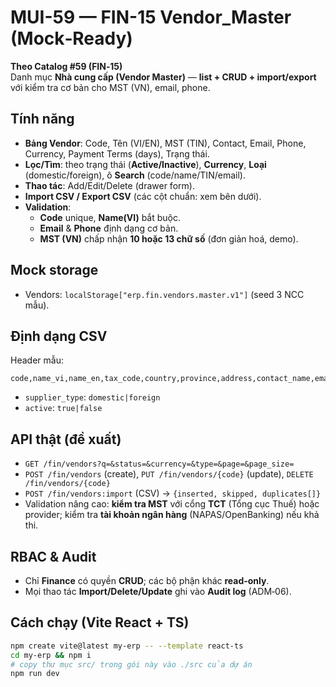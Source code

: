 
# MUI-59 — FIN-15 Vendor_Master (Mock‑Ready)

**Theo Catalog #59 (FIN‑15)**  
Danh mục **Nhà cung cấp (Vendor Master)** — **list + CRUD + import/export** với kiểm tra cơ bản cho MST (VN), email, phone.

## Tính năng
- **Bảng Vendor**: Code, Tên (VI/EN), MST (TIN), Contact, Email, Phone, Currency, Payment Terms (days), Trạng thái.  
- **Lọc/Tìm**: theo trạng thái (**Active/Inactive**), **Currency**, **Loại** (domestic/foreign), ô **Search** (code/name/TIN/email).  
- **Thao tác**: Add/Edit/Delete (drawer form).  
- **Import CSV / Export CSV** (các cột chuẩn: xem bên dưới).  
- **Validation**: 
  - **Code** unique, **Name(VI)** bắt buộc.  
  - **Email** & **Phone** định dạng cơ bản.  
  - **MST (VN)** chấp nhận **10 hoặc 13 chữ số** (đơn giản hoá, demo).

## Mock storage
- Vendors: `localStorage["erp.fin.vendors.master.v1"]` (seed 3 NCC mẫu).

## Định dạng CSV
Header mẫu:
```
code,name_vi,name_en,tax_code,country,province,address,contact_name,email,phone,bank_name,bank_account,bank_branch,currency,payment_terms_days,supplier_type,wht_rate_pct,active
```
- `supplier_type`: `domestic|foreign`  
- `active`: `true|false`

## API thật (đề xuất)
- `GET /fin/vendors?q=&status=&currency=&type=&page=&page_size=`  
- `POST /fin/vendors` (create), `PUT /fin/vendors/{code}` (update), `DELETE /fin/vendors/{code}`  
- `POST /fin/vendors:import` (CSV) → `{inserted, skipped, duplicates[]}`  
- Validation nâng cao: **kiểm tra MST** với cổng **TCT** (Tổng cục Thuế) hoặc provider; kiểm tra **tài khoản ngân hàng** (NAPAS/OpenBanking) nếu khả thi.

## RBAC & Audit
- Chỉ **Finance** có quyền **CRUD**; các bộ phận khác **read‑only**.  
- Mọi thao tác **Import/Delete/Update** ghi vào **Audit log** (ADM‑06).

## Cách chạy (Vite React + TS)
```bash
npm create vite@latest my-erp -- --template react-ts
cd my-erp && npm i
# copy thư mục src/ trong gói này vào ./src của dự án
npm run dev
```
